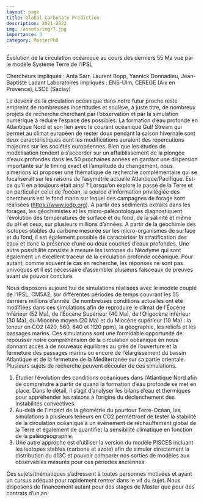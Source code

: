 ```yaml
---
layout: page
title: Global Carbonate Prediction
description: 2021-2022
img: /assets/img/7.jpg
importance: 3
category: MasterPhD
---
```

Évolution de la circulation océanique au cours des derniers 55 Ma vue par le modèle Système Terre de l’IPSL

Chercheurs impliqués : Anta Sarr, Laurent Bopp, Yannick Donnadieu, Jean-Baptiste Ladant
Laboratoires impliqués : ENS-Ulm, CEREGE (Aix en Provence), LSCE (Saclay)

Le devenir de la circulation océanique dans notre futur proche reste empreint de nombreuses incertitudes et soulève, à juste titre, de nombreux projets de recherche cherchant par l’observation et par la simulation numérique à réduire l’espace des possibles. La formation d’eau profonde en Atlantique Nord et son lien avec le courant océanique Gulf Stream qui permet au climat européen de rester doux pendant la saison hivernale sont deux caractéristiques dont les modifications auraient des répercutions majeures sur les sociétés européennes. Bien que les études de modélisation tendent à s’accorder sur un affaiblissement de la plongée d’eaux profondes dans les 50 prochaines années en gardant une dispersion importante sur le timing exact et l’amplitude du changement, nous aimerions ici proposer une thématique de recherche complémentaire qui se focaliserait sur les raisons de l’asymétrie actuelle Atlantique/Pacifique. Est-ce qu’il en a toujours était ainsi ? Lorsqu’on explore le passé de la Terre et en particulier celui de l’océan, la source d’information privilégiée des chercheurs est le fond marin sur lequel des campagnes de forage sont réalisées (https://www.iodp.org). A partir des sédiments extraits dans les forages, les géochimistes et les micro-paléontologues diagnostiquent l’évolution des températures de surface et du fond, de la salinité et même du pH et ceux, sur plusieurs millions d’années. A partir de la géochimie des isotopes stables du carbone mesurée sur les micro-organismes de surface et du fond, il est également possible de caractériser la stratification des eaux et donc la présence d’une ou deux couches d’eaux profondes. Une autre possibilité consiste à mesure les isotopes du Néodyme qui sont également un excellent traceur de la circulation profonde océanique. Pour autant, comme souvent le cas en recherche, les réponses ne sont pas univoques et il est nécessaire d’assembler plusieurs faisceaux de preuves avant de pouvoir conclure. 

Nous disposons aujourd’hui de simulations réalisées avec le modèle couplé de l’IPSL, CM5A2, sur différentes périodes de temps couvrant les 55 derniers millions d’année. De nombreuses conditions actuelles ont été modifiées dans ces simulations afin de reproduire le climat de l’Éocène Inférieur (52 Ma), de l’Éocène Supérieur (40 Ma), de l’Oligocène inférieur (30 Ma), du Miocène moyen (20 Ma) et du Miocène supérieur (10 Ma) : la teneur en CO2 (420, 560, 840 et 1120 ppm), la géographie, les reliefs et les passages marins. Ces simulations sont une formidable opportunité de repousser notre compréhension de la circulation océanique en nous donnant accès à de nouveaux équilibres au grès de l’ouverture et la fermeture des passages marins ou encore de l’élargissement du bassin Atlantique et de la fermeture de la Méditerranée sur sa partie orientale. Plusieurs sujets de recherche peuvent découler de ces simulations. 
1)	Étudier l’évolution des conditions océaniques dans l’Atlantique Nord afin de comprendre à partir de quand la formation d’eau profonde se met en place. Dans le détail, il s’agit d’analyser les bilans d’eau et thermiques pour appréhender les raisons à l’origine du déclenchement des instabilités convectives.  
2)	Au-delà de l’impact de la géométrie du pourtour Terre-Océan, les simulations à plusieurs teneurs en CO2 permettront de tester la stabilité de la circulation océanique à un événement de réchauffement global de la Terre et également de quantifier la sensibilité climatique en fonction de la paléogéographie.  
3)	 Une autre approche est d’utiliser la version du modèle PISCES incluant les isotopes stables (carbone et azote) afin de simuler directement la distribution du d13C et pouvoir comparer nos sorties de modèles aux observables mesurés pour ces périodes anciennes.

Ces sujets/thématiques s’adressent à toutes personnes motivées et ayant un cursus adéquat pour rapidement rentrer dans le vif du sujet. Nous disposons de financement autant pour des stages de Master que pour des contrats d’un an. 


